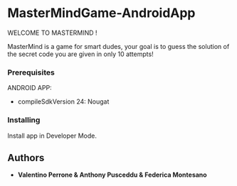 # MasterMindGame-AndroidApp

WELCOME TO MASTERMIND !

MasterMind is a game for smart dudes, your goal is to guess the solution of the secret code you are given in only 10 attempts!

### Prerequisites

ANDROID APP:
- compileSdkVersion 24: Nougat



### Installing

Install app in Developer Mode.


## Authors

* **Valentino Perrone & Anthony Pusceddu & Federica Montesano**

